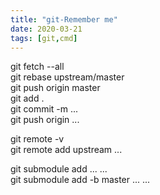 ```yaml
---
title: "git-Remember me"
date: 2020-03-21
tags: [git,cmd]
---
```

git fetch --all  
git rebase upstream/master  
git push origin master  
git add .  
git commit -m ...  
git push origin ...  

git remote -v  
git remote add upstream ...  

git submodule add ... ...  
git submodule add -b master ... ...  
